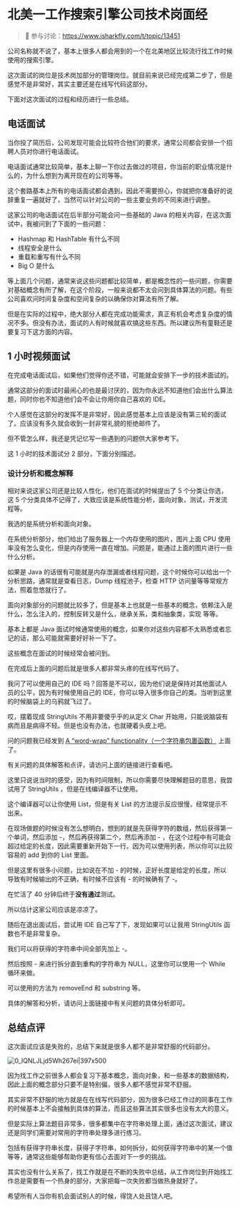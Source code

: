 # 北美一工作搜索引擎公司技术岗面经

> 🔔 参与讨论：https://www.isharkfly.com/t/topic/13451

公司名称就不说了，基本上很多人都会用到的一个在北美地区比较流行找工作时候使用的搜索引擎。

这次面试的岗位是技术岗加部分的管理岗位。就目前来说已经完成第二步了，但是感觉不是非常好，其实主要还是在线写代码这部分。

下面对这次面试的过程和经历进行一些总结。

## 电话面试

当你投了简历后，公司发现可能会比较符合他们的要求，通常公司都会安排一个招聘人员对你进行电话面试。

电话面试通常比较简单，基本上聊一下你过去做过的项目，你当前的职业情况是什么的，为什么想到为离开现在的公司等等。

这个套路基本上所有的电话面试都会遇到，因此不需要担心，你就把你准备好的说辞重复一遍就好了，当然可以针对公司的一些主要业务的不同来进行调整。

这家公司的电话面试在后半部分可能会问一些基础的 Java 的相关内容，在这次面试中，我被问到了下面的一些问题：

* Hashmap 和 HashTable 有什么不同
* 线程安全是什么
* 重载和重写有什么不同
* Big O 是什么

等上面几个问题，通常来说这些问题都比较简单，都是概念性的一些问题，你需要对基础概念有所了解，在这个阶段，一般来说都不太会问到具体算法的问题。有些公司喜欢问时间复杂度和空间复杂的以确保你对算法有所了解。

但是在实际的过程中，绝大部分人都在完成功能需求，真正有机会考虑复杂度的情况不多。但没有办法，面试的人有时候就喜欢搞这些东西。所以建议所有童鞋还是要复习下这方面的内容。

## 1 小时视频面试

在完成电话面试后，如果他们觉得你还不错，可能就会安排下一步的技术面试的。

通常这部分的面试时最闹心的也是最讨厌的，因为你永远不知道他们会出什么算法题，同时你也不知道他们会不会让你用你自己喜欢的
IDE。

个人感觉在这部分的发挥不是非常好，因此感觉基本上应该是没有第三轮的面试了。应该没有多久就会收到一封非常礼貌的拒绝邮件了。

但不管怎么样，我还是凭记忆写一些遇到的问题供大家参考下。

这 1 小时的技术面试分 2 部分，下面分别描述。

### 设计分析和概念解释

相对来说这家公司还是比较人性化，他们在面试的时候提出了 5 个分类让你选，这 5 个分类具体不记得了，大致应该是系统性能分析，面向对象，测试，开发流程等。

我选的是系统分析和面向对象。

在系统分析部分，他们给出了服务器上一个内存使用的图片，图片上面 CPU 使用率没有怎么变化，但是内存使用一直在增加。问题是，能通过上面的图片进行一些什么分析。

如果是 Java 的话很有可能就是内存泄漏或者线程问题，这个时候你可以给出一个分析思路，通常就是查看日志，Dump 线程池子，检查 HTTP
访问量等等常规方法，照着忽悠就行了。

面向对象部分的问题就比较多了，但是基本上也就是一些基本的概念，依赖注入是什么，怎么注入的，控制反转又是什么，继承关系，类和抽象类，实现
等等。

基本上都是 Java 面试时候通常使用的概念，如果你对这些内容都不太熟悉或者忘记的话，那么可能就需要好好补一下了。

这些概念在面试的时候经常会被问到。

在完成后上面的问题后就是很多人都非常头疼的在线写代码了。

我问了可以使用自己的 IDE 吗？回答是不可以，因为他们说是保持对其他面试人员的公平，因为有时候使用自己的
IDE，你可以导入很多你自己的类。当听到这里的时候脑袋上的乌鸦就飞过了。

哎，摆着现成 StringUtils 不用非要傻乎乎的从定义 Char 开始用，只能说脑袋有病而且是病得不轻。但是也没有办法，也就硬着头皮上吧。

问的问题我已经发到 [A “word-wrap” functionality（一个字符串包裹函数）](https://www.isharkfly.com/t/a-word-wrap-functionality/13452)
上面了。

有关问题的具体解答和点评，请访问上面的链接进行查看吧。

这里只说说当时的感受，因为有时间限制，所以你需要尽快理解题目的意思，我尝试用了 StringUtils ，但是在线编译器不让使用。

这个编译器可以让你使用 List，但是有关 List 的方法提示反应很慢，经常提示不出来。

在现场做题的时候没有怎么想明白，想到的就是先获得字符的数组，然后获得第一个单词，然后添加 -，然后再获得第二个，然后再添加 -
，在这个过程中有可能会超过给定的长度，因此需要重新开始下一行。因为可以使用列表，所以你可以比较容易的 add 到你的 List 里面。

但是这里有很多小问题，比如说在不加 - 的时候，正好长度是给定的长度，所以导致有时候输出的不正确，有时候不应该有 -
的时候确有了 -。

在忙活了 40 分钟后终于**没有通过**测试。

所以估计这家公司应该是凉凉了。

随后在退出面试后，尝试用 IDE 自己写了下，发现如果可以让我用 StringUtils 函数也不是非常复杂。

我们可以将获得的字符串中间全部先加上 -。

然后按照 - 来进行拆分直到重构的字符串为 NULL，这里你可以使用一个 While 循环来做。

可以使用的方法为 removeEnd 和 substring 等。

具体的解答和分析，请访问上面链接中有关问题的具体分析即可。

## 总结点评

这次面试应该是失败的，总结下来就是很多人都不是非常舒服的代码部分。

![0_IQNLJLjd5Wh267ei|397x500](https://cdn.isharkfly.com/com-isharkfly-www/discourse-uploads/optimized/2X/8/8acd96a04f78fe9b84da7ef3e8d434999b4225a8_2_397x500.jpeg)

因为找工作之前很多人都会复习下基本概念，面向对象，和一些基本的数据结构，因此上面的概念部分只要不是特别偏，很多人都不感觉非常不舒服。

其实非常不舒服的地方就是在在线写代码部分，因为很多已经工作过的同事在工作的时候基本上不会接触到具体的算法，而且这些算法其实很多也没有太大的意义。

但是实际上算法题目非常多，很多都集中在字符串处理上面，通过这次面试，建议还是同学们需要对常用的字符串处理多进行练习。

包括有获得字符串长度，获得子字符串，如何拆分，如何获得字符串中的某一个值等等，通常这些能够帮助你更有信心去面对下一步的挑战。

其实也没有什么关系了，找工作就是在不断的失败中总结，从工作岗位到开始找工作总是需要有一个热身的部分，大家把每一次失败都当做热身就好了。

希望所有人当你有机会面试别人的时候，得饶人处且饶人吧。